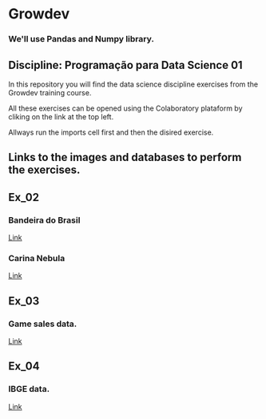 # Growdev
### We'll use Pandas and Numpy library.
## Discipline: Programação para Data Science 01


In this repository you will find the data science discipline exercises from the Growdev training course. 

All these exercises can be opened using the Colaboratory plataform by cliking on the link at the top left.

Allways run the imports cell first and then the disired exercise.

## Links to the images and databases to perform the exercises.

## Ex_02
### Bandeira do Brasil
[Link](https://www.publicdomainpictures.net/pictures/190000/velka/brazil-flag-14697167485tE.jpg)

### Carina Nebula
[Link](https://www.webbcompare.com/)

## Ex_03
### Game sales data.
[Link](https://www.kaggle.com/code/rafa84miranda/vendas-de-jogos-de-videogames/data?select=vgsales.csv)


## Ex_04
### IBGE data.
[Link](https://www.kaggle.com/datasets/upadorprofzs/testes)

